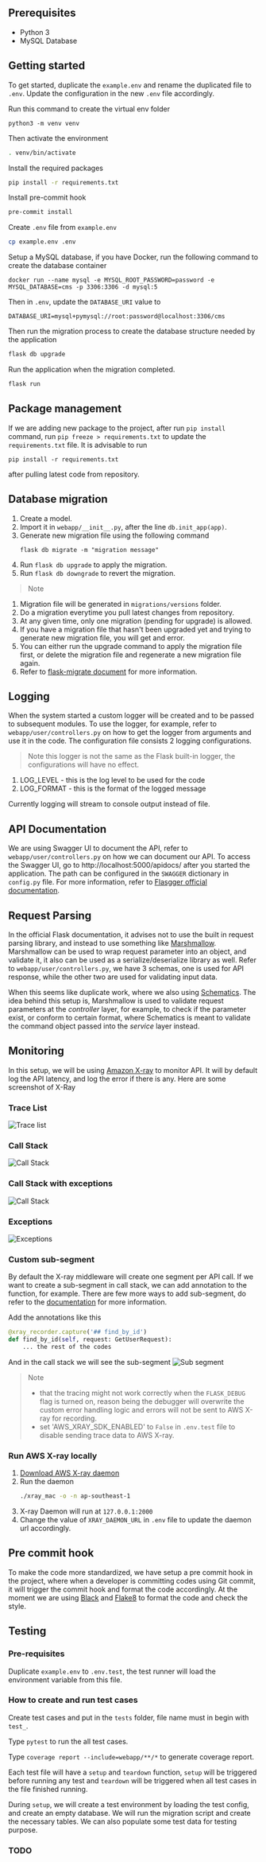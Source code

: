 ## Prerequisites
- Python 3
- MySQL Database


## Getting started
To get started, duplicate the `example.env` and rename the duplicated file to `.env`. Update the configuration
in the new `.env` file accordingly.

Run this command to create the virtual env folder
```shell
python3 -m venv venv
```

Then activate the environment
```bash
. venv/bin/activate
```

Install the required packages
```bash
pip install -r requirements.txt
```

Install pre-commit hook
```bash
pre-commit install
```

Create `.env` file from `example.env`
```bash
cp example.env .env
```

Setup a MySQL database, if you have Docker, run the following command to create the database container
```shell
docker run --name mysql -e MYSQL_ROOT_PASSWORD=password -e MYSQL_DATABASE=cms -p 3306:3306 -d mysql:5
```

Then in `.env`, update the `DATABASE_URI` value to
```..env
DATABASE_URI=mysql+pymysql://root:password@localhost:3306/cms
```

Then run the migration process to create the database structure needed by the application
```bash
flask db upgrade
```

Run the application when the migration completed.
```bash
flask run
```

## Package management
If we are adding new package to the project, after run `pip install` command,
run `pip freeze > requirements.txt` to update the `requirements.txt` file.
It is advisable to run 
```
pip install -r requirements.txt
``` 
after pulling latest code from repository.

## Database migration
1. Create a model.
2. Import it in `webapp/__init__.py`, after the line `db.init_app(app)`.
3. Generate new migration file using the following command
    ```shell
    flask db migrate -m "migration message"
    ```
4. Run `flask db upgrade` to apply the migration.
5. Run `flask db downgrade` to revert the migration.

> Note
1. Migration file will be generated in `migrations/versions` folder.
2. Do a migration everytime you pull latest changes from repository.
3. At any given time, only one migration (pending for upgrade) is allowed.
4. If you have a migration file that hasn't been upgraded yet and trying to
generate new migration file, you will get and error.
5. You can either run the upgrade command to apply the migration file first, or 
delete the migration file and regenerate a new migration file again.
6. Refer to [flask-migrate document](https://flask-migrate.readthedocs.io/en/latest/) for 
more information.

## Logging
When the system started a custom logger will be created and to be passed to subsequent 
modules. To use the logger, for example, refer to `webapp/user/controllers.py` on how to
get the logger from arguments and use it in the code. The configuration file consists 2 logging configurations. 
> Note this logger is not the same as the Flask built-in logger, the configurations will have no effect.
1. LOG_LEVEL - this is the log level to be used for the code
2. LOG_FORMAT - this is the format of the logged message


Currently logging will stream to console output instead of file.


## API Documentation
We are using Swagger UI to document the API, refer to `webapp/user/controllers.py` on how we can 
document our API. To access the Swagger UI, go to http://localhost:5000/apidocs/ after you started the
application. The path can be configured in the `SWAGGER` dictionary in `config.py` file. 
For more information, refer to [Flasgger official documentation](https://github.com/flasgger/flasgger).


## Request Parsing
In the official Flask documentation, it advises not to use the built in request parsing library, 
and instead to use something like [Marshmallow](https://marshmallow.readthedocs.io/en/stable/). 
Marshmallow can be used to wrap request parameter into an object, and validate it, it also can 
be used as a serialize/deserialize library as well. Refer to `webapp/user/controllers.py`,
we have 3 schemas, one is used for API response, while the other two are used for validating
input data. 

When this seems like duplicate work, where we also using 
[Schematics](https://schematics.readthedocs.io/en/latest/). The idea behind this setup is,
Marshmallow is used to validate request parameters at the *controller* layer, for example, 
to check if the parameter exist, or conform to certain format, where Schematics is meant to validate the 
command object passed into the *service* layer instead.

## Monitoring
In this setup, we will be using [Amazon X-ray](https://aws.amazon.com/xray/) to monitor
API. It will by default log the API latency, and log the error if there is any.
Here are some screenshot of X-Ray

### Trace List
![Trace list](docs/images/trace-list.png?raw=true "Trace List")

### Call Stack
![Call Stack](docs/images/call-stack.png?raw=true "Call Stack")

### Call Stack with exceptions
![Call Stack](docs/images/call-stack-with-exception.png?raw=true "Call Stack")

### Exceptions
![Exceptions](docs/images/exceptions.png?raw=true "Exceptions")


### Custom sub-segment
By default the X-ray middleware will create one segment per API call. If we want to create a sub-segment in call stack,
we can add annotation to the function, for example. There are few more ways to add sub-segment, do refer to the 
[documentation](https://docs.aws.amazon.com/xray/latest/devguide/xray-sdk-python-subsegments.html) for more information.

Add the annotations like this
```python
@xray_recorder.capture('## find_by_id')
def find_by_id(self, request: GetUserRequest):
    ... the rest of the codes
```

And in the call stack we will see the sub-segment
![Sub segment](docs/images/sub-segment.png?raw=true "Sub Segment")

>Note
> - that the tracing might not work correctly when the `FLASK_DEBUG` flag is turned on, reason being the 
debugger will overwrite the custom error handling logic and errors will not be sent to AWS X-ray for recording.
> - set 'AWS_XRAY_SDK_ENABLED' to `False` in `.env.test` file to disable sending trace data to AWS X-ray.

### Run AWS X-ray locally
1. [Download AWS X-ray daemon](https://docs.aws.amazon.com/xray/latest/devguide/xray-daemon.html)
2. Run the daemon 
    ```bash
    ./xray_mac -o -n ap-southeast-1
    ```
3. X-ray Daemon will run at `127.0.0.1:2000`
4. Change the value of `XRAY_DAEMON_URL` in `.env` file to update the daemon url accordingly.


## Pre commit hook
To make the code more standardized, we have setup a pre commit hook in the project, where when a developer 
is committing codes using Git commit, it will trigger the commit hook and format the code accordingly. 
At the moment we are using [Black](https://github.com/psf/black) and
[Flake8](http://flake8.pycqa.org/en/latest/) to format the code and check the style.


## Testing
### Pre-requisites
Duplicate `example.env` to `.env.test`, the test runner will load the environment variable from this file.

### How to create and run test cases
Create test cases and put in the `tests` folder, file name must in begin with `test_`.

Type `pytest` to run the all test cases.

Type `coverage report --include=webapp/**/*` to generate coverage report.

Each test file will have a `setup` and `teardown` function, `setup` will be triggered before running any test and 
`teardown` will be triggered when all test cases in the file finished running. 

During `setup`, we will create a test environment by loading the test config, and create an empty database. We will
run the migration script and create the necessary tables. We can also populate some test data for testing purpose.



### TODO
